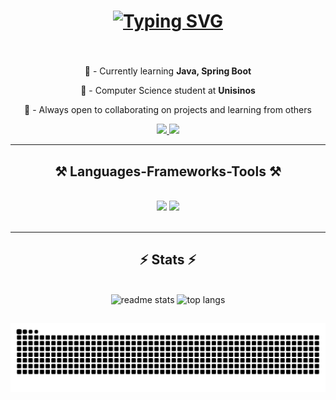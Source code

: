 <h1 align="center">
    <a href="https://git.io/typing-svg"><img src="https://readme-typing-svg.herokuapp.com?font=Open+Sans+&weight=800&pause=1000&color=20DA46&background=F9FFF900&center=true&width=435&lines=Hi+There!%F0%9F%91%8B+Welcome+to+my+profile!" alt="Typing SVG" /></a>
</h1>

<h3 align="center"></h3>

<br/>

<div align="center">

🌱 - Currently learning **Java, Spring Boot**

🏫 - Computer Science student at **Unisinos**

🤝 - Always open to collaborating on projects and learning from others

 </div>
 
<div align="center"> 
  <a href="mailto:joaovictorcs29@gmail.com">
    <img src="https://img.shields.io/badge/Gmail-333333?style=for-the-badge&logo=gmail&logoColor=red" />
  </a>
  <a href="https://linkedin.com/in/joao-victor-costa-dos-santos" target="_blank">
    <img src="https://img.shields.io/badge/LinkedIn-0077B5?style=for-the-badge&logo=linkedin&logoColor=white" target="_blank" />
  </a>
</div>

 <hr/>
 
<h2 align="center">⚒️ Languages-Frameworks-Tools ⚒️</h2>
<br/>
<div align="center">
    <img src="https://skillicons.dev/icons?i=html,css,github,git" />
    <img src="https://skillicons.dev/icons?i=java,mysql" /><br>
</div>
<br/>
<hr/>

<h2 align="center">⚡ Stats ⚡</h2>
<br>
<div align=center>
  <img src="https://github-readme-stats.vercel.app/api?username=joaovictorcs29&show_icons=true&theme=dark&rank_icon=github&border_radius=10" alt="readme stats" height = "150" />
  <img src="https://github-readme-stats.vercel.app/api/top-langs/?username=joaovictorcs29&hide=HTML&langs_count=8&layout=compact&theme=dark&border_radius=10&size_weight=0.5&count_weight=0.5&exclude_repo=github-readme-stats" alt="top langs" height = "150" />
</div>

##
<div align=center>
    <img src="https://raw.githubusercontent.com/joaovictorcs29/joaovictorcs29/output/snake.svg" alt="Snake animation" />
</div>

<br/><br/>


